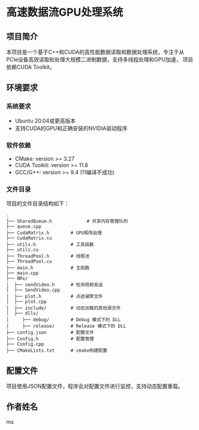 # 高速数据流GPU处理系统

## 项目简介
本项目是一个基于C++和CUDA的高性能数据读取和数据处理系统，专注于从PCIe设备高效读取和处理大规模二进制数据，支持多线程处理和GPU加速，
项目依赖CUDA Toolkit。

## 环境要求
### 系统要求

- Ubuntu 20.04或更高版本
- 支持CUDA的GPU和正确安装的NVIDIA驱动程序

### 软件依赖

- CMake: version >= 3.27
- CUDA Toolkit: version >= 11.8
- GCC/G++: version >= 9.4 (11编译不成功)

### 文件目录
项目的文件目录结构如下：

```
.
├── SharedQueue.h             # 共享内存管理队列
├── queue.cpp
├── CudaMatrix.h        # GPU矩阵处理
├── CudaMatrix.cu
├── utils.h             # 工具函数
├── utils.cu 
├── ThreadPool.h        # 线程池
├── ThreadPool.cu
├── main.h              # 主函数
├── main.cpp
├── NRx/
│  ├── sendVideo.h      # 检测视频发送
│  ├── SendVideo.cpp
│  ├── plot.h           # 点迹凝聚文件
│  ├── plot.cpp         
│  ├── include/         # 动态加载的其他源文件
│  ├── dlls/
│     ├── debug/        # Debug 模式下的 DLL
│     ├── release/      # Release 模式下的 DLL
├── config.json         # 配置文件
├── Config.h            # 配置管理
├── Config.cpp
├── CMakeLists.txt      # cmake构建配置
```

## 配置文件
项目使用JSON配置文件，程序会对配置文件进行监控，支持动态配置重载。


## 作者姓名
ms